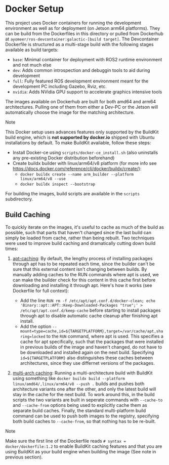 # Docker Setup

This project uses Docker containers for running the development environment as well as for deployment (on Jetson arm64 platforms). They can be build from the Dockerfiles in this directory or pulled from Dockerhub at `ayomeer/ros-devcontainer:galactic-[build target]`. The Devcontainer Dockerfile is structured as a multi-stage build with the following stages available as build targets:

- `base`:    Minimal container for deployment with ROS2 runtime environment and not much else
- `dev`:     Adds common introspection and debuggin tools to aid during development
- `full`:    Fully featured ROS development environment meant for the development PC including Gazebo, Rviz, etc.
- `nvidia`:  Adds NVidia GPU support to accelerate graphics intensive tools

The images available on Dockerhub are built for both amd64 and arm64 architectures. Pulling one of them from either a Dev-PC or the Jetson will automatically choose the image for the matching architecture. 

> [!NOTE]
> This Docker setup uses advances features only supported by the BuildKit build engine, which is **not supported by docker.io** shipped with Ubuntu installations by default. To make BuildKit available, follow these steps:
> - Install Docker-ce using `scripts/docker-ce_install.sh` (also uninstalls any pre-existing Docker distribution beforehand)
> - Create buildx builder with linux/arm64/v8 platform (for more info see https://docs.docker.com/reference/cli/docker/buildx/create/):
>    - `docker buildx create --name arm_builder --platform linux/arm64/v8 --use`
>    - `docker buildx inspect --bootstrap`

 
For building the images, build scripts are available in the `scripts` subdirectory.
      
## Build Caching
To quickly iterate on the images, it's useful to cache as much of the build as possible, such that parts that haven't changed since the last build can simply be loaded from cache, rather than being rebuilt. Two techniques were used to improve build caching and dramatically cutting down build times:

1) [apt-caching](https://github.com/moby/buildkit/blob/master/frontend/dockerfile/docs/reference.md#run---mounttypecache):
By default, the lengthy process of installing packages through apt has to be repeated each time, since the builder can't be sure that this external content isn't changing between builds. By manually adding caches to the RUN commands where apt is used, we can make the builder check for this content in this cache first before downloading and installing it through apt. Here's how it works (see Dockerfile for full context):
    - Add the line `RUN rm -f /etc/apt/apt.conf.d/docker-clean; echo 'Binary::apt::APT::Keep-Downloaded-Packages "true";' > /etc/apt/apt.conf.d/keep-cache` before starting to install packages through apt to disable automatic cache cleanup after finishing apt install.
    - Add the option `--mount=type=cache,id=${TARGETPLATFORM},target=/var/cache/apt,sharing=locked` to the `RUN` command, where apt is used. This specifies a cache for apt specifically, such that the packages that were installed in previous builds of the image and haven't changed, do not have to be downloaded and installed again on the next build. Specifying `id=${TARGETPLATFORM}` also distinguishes these caches between architectures, since they use differnet versions of the packages.


2) [multi-arch caching](https://github.com/docker/buildx/discussions/1382): 
Running a multi-architecture build with BuildKit using something like `docker buildx build --platform linux/amd64/,linux/arm64/v8 --push .` builds and pushes both architecture variants one after the other, and only the latest build will stay in the cache for the next build. To work around this, in the build scripts the two variants are built in seperate commands with `--cache-to` and `--cache-from` options being used to explicitly cache them as separate build caches. Finally, the standard multi-platform build command can be used to push both images to the registry, specifying both build caches to `--cache-from`, so that nothing has to be re-built.

> [!NOTE]
> Make sure the first line of the Dockerfile reads `# syntax = docker/dockerfile:1.2` to enable BuildKit caching features and that you are using BuildKit as your build engine when building the image (See note in previous section).

